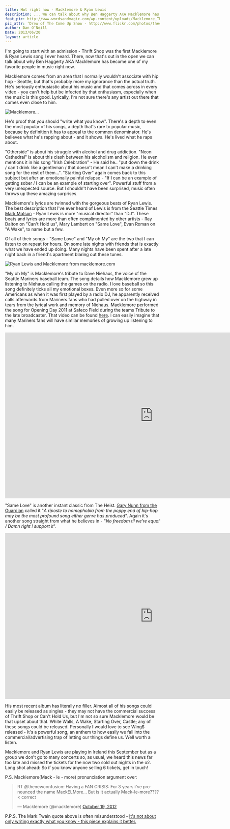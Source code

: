 ```yaml
---
title: Hot right now - Macklemore & Ryan Lewis
description: ... We can talk about why Ben Haggerty AKA Macklemore has become one of my favorite people in music right now.
feat_pic: http://www.wordsandmagic.com/wp-content/uploads/Macklemore_The_Heist_Tour_1.jpg
pic_attr: ‘Drew of The Come Up Show - http://www.flickr.com/photos/thecomeupshow/’
author: Dan O’Neill
Date: 2013/06/20
layout: article
---
```


I'm going to start with an admission - Thrift Shop was the first Macklemore & Ryan Lewis song I ever heard. There, now that's out in the open we can talk about why Ben Haggerty AKA Macklemore has become one of my favorite people in music right now.

Macklemore comes from an area that I normally wouldn't associate with hip hop - Seattle, but that's probably more my ignorance than the actual truth. He's seriously enthusiastic about his music and that comes across in every video - you can't help but be infected by that enthusiasm, especially when the music is this good. Lyrically, I'm not sure there's any artist out there that comes even close to him.

![Macklemore...](http://www.wordsandmagic.com/wp-content/uploads/macklemore.jpg)

He's proof that you should "write what you know". There's a depth to even the most popular of his songs, a depth that's rare to popular music, because by definition it has to appeal to the common denominator. He's believes what he's rapping about - and it shows. He's lived what he raps about.

"Otherside" is about his struggle with alcohol and drug addiction. "Neon Cathedral" is about this clash between his alcoholism and religion. He even mentions it in his song "Irish Celebration" - He said he.. "put down the drink / can't drink like a gentleman / that doesn't mean I can't make a drinking song for the rest of them...". "Starting Over" again comes back to this subject but after an emotionally painful relapse - "If I can be an example of getting sober / I can be an example of starting over". Powerful stuff from a very unexpected source. But I shouldn't have been surprised, music often throws up these amazing surprises.

Macklemore's lyrics are twinned with the gorgeous beats of Ryan Lewis. The best description that I've ever heard of Lewis is from the Seattle Times [Mark Matson](http://seattletimes.com/html/matsononmusic/2013842883_thinking_about_macklemore_and.html) - Ryan Lewis is more "musical director" than "DJ". These beats and lyrics are more than often complimented by other artists - Ray Dalton on "Can't Hold us", Mary Lambert on "Same Love", Evan Roman on "A Wake", to name but a few.

Of all of their songs - "Same Love" and "My oh My" are the two that I can listen to on repeat for hours. On some late nights with friends that is exactly what we have ended up doing. Many nights have been spent after a late night back in a friend's apartment blaring out these tunes.

![Ryan Lewis and Macklemore from macklemore.com](http://www.wordsandmagic.com/wp-content/uploads/macklemore_RyanLewis.jpg)

"My oh My" is Macklemore's tribute to Dave Niehaus, the voice of the Seattle Mariners baseball team. The song details how Macklemore grew up listening to Niehaus calling the games on the radio. I love baseball so this song definitely ticks all my emotional boxes. Even more so for some Americans as when it was first played by a radio DJ, he apparently received calls afterwards from Mariners fans who had pulled over on the highway in tears from the lyrical work and memory of Niehaus. Macklemore performed the song for Opening Day 2011 at Safeco Field during the teams Tribute to the late broadcaster. That video can be found [here](http://www.youtube.com/watch?v=CBo3tDPOwjg). I can easily imagine that many Mariners fans will have similar memories of growing up listening to him.

<iframe src="http://www.youtube.com/embed/hvNQWQSwmow?rel=0" height="540" width="960" allowfullscreen="" frameborder="0"></iframe>

"Same Love" is another instant classic from The Heist. [Gary Nunn from the Guardian](http://www.guardian.co.uk/media/mind-your-language/2013/mar/01/mind-your-language-same-love) called it "_A riposte to homophobia from the poppy end of hip-hop may be the most profound song either genre has produced_". Again it's another song straight from what he believes in - "_No freedom til we're equal / Damn right I support it_".

<iframe src="http://www.youtube.com/embed/hlVBg7_08n0?rel=0" height="540" width="960" allowfullscreen="" frameborder="0"></iframe>

His most recent album has literally no filler. Almost all of his songs could easily be released as singles - they may not have the commercial success of Thrift Shop or Can't Hold Us, but I'm not so sure Macklemore would be that upset about that. White Walls, A Wake, Starting Over, Castle; any of these songs could be released. Personally I would love to see Wing$ released - It's a powerful song, an anthem to how easily we fall into the commercial/advertising trap of letting our things define us. Well worth a listen.

Macklemore and Ryan Lewis are playing in Ireland this September but as a group we don't go to many concerts so, as usual, we heard this news far too late and missed the tickets for the now two sold out nights in the o2. Long shot ahead: So if you know anyone selling 6 tickets, get in touch!

P.S. Macklemore(Mack - le - more) pronunciation argument over:
<blockquote class="twitter-tweet" lang="en"><p>RT @thenewconfusion: Having a FAN CRISIS: For 3 years i&#39;ve pronounced the name MackELMore... But is it actually Mack-le-more???? &lt; correct</p>&mdash; Macklemore (@macklemore) <a href="https://twitter.com/macklemore/statuses/259417324145229825">October 19, 2012</a></blockquote>
<script async src="//platform.twitter.com/widgets.js" charset="utf-8"></script>

P.P.S. The Mark Twain quote above is often misunderstood - [It's not about only writing exactly what you know - this piece explains it better.](http://5-rings.com/2013/01/misunderstood-quotes-from-famous-authors-write-what-you-know/)
